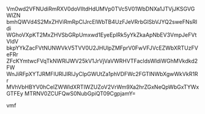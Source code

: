 Vm0wd2VFNUdiRmRXV0doVlltdHdUMVp0TVc5V01WbDNXa1JTVjJKSGVGWlZN
bmhQWVd4S2MxZHViRmRpClJrcElWbTB4UzFJeVRrbGlSbVJYQ2sweFNsRldi
WGhoVXpKT2MxZHVSbGRpUmxwd1EyeEplRk5yYkZkaApNbEV3VmpJeFVtVldV
bkpYYkZacFVtNUNWVkV5TVV0U2JHUlpZMFprV0FwVFJVcEZWbXRTUzFVeFRr
ZFcKYmtwcFVqTkNWRlJWV25kV1JrVjVaVWRHVTFacldsWldiWGhMVkdkd2FW
WnJiRFpXYTJRMFlURlJlRlJyClpGWUtZa1phVDFWc2FGTlNWbXgwWkVkR1Rr
MVhVbHBYV0hCelZWWldXRTlWZUZoV2VrWm9Xa2hrZGxNeQpWbGxTYWxGTFEy
MTRNV0ZCUFQwS0NubGpiQT09CgpjamY=

vmf
